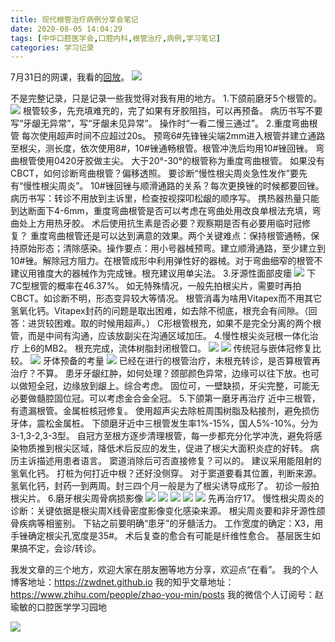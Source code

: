 ```yaml
---
title: 现代根管治疗病例分享会笔记
date: 2020-08-05 14:04:29
tags: [中华口腔医学会,口腔内科,根管治疗,病例,学习笔记]
categories: 学习记录
---
```

7月31日的网课，我看的[回放](https://apptoxhg2d24446.h5.xiaoeknow.com/content_page/eyJ0eXBlIjoxMiwicmVzb3VyY2VfdHlwZSI6NCwicmVzb3VyY2VfaWQiOiJsXzVlZTliYmY0YzIxMTdfdmxsTThBQWgiLCJwcm9kdWN0X2lkIjoiIiwiYXBwX2lkIjoiYXBwdG94SEcyRDI0NDQ2IiwiZXh0cmFfZGF0YSI6MH0?app_id=apptoxHG2D24446&entry=2&entry_type=2002&from=timeline)。
![](https://zymblog-1258069789.cos.ap-chengdu.myqcloud.com/blog0221-rctcase/01.png)


不是完整记录，只是记录一些我觉得对我有用的地方。
1.下颌前磨牙5个根管的。
![](https://zymblog-1258069789.cos.ap-chengdu.myqcloud.com/blog0221-rctcase/02.png)
根管较多，先充填难充的，完了如果有牙胶阻挡，可以再预备。
病历书写不要写“牙龈无异常”，写“牙龈未见异常”。
操作时“一看二慢三通过”。
2.重度弯曲根管
每次使用超声时间不应超过20s。
预弯6#先锋锉尖端2mm进入根管并建立通路至根尖，测长度，依次使用8#，10#锉通畅根管。根管冲洗后均用10#锉回锉。
弯曲根管使用0420牙胶做主尖。
大于20°-30°的根管称为重度弯曲根管。
如果没有CBCT，如何诊断弯曲根管？偏移透照。
要诊断“慢性根尖周炎急性发作”要先有“慢性根尖周炎”。
10#锉回锉与顺滑通路的关系？每次更换锉的时候都要回锉。
病历书写：转诊不用放到主诉里，检查按视探叩松龈的顺序写。
携热器热量只能到达断面下4-6mm，重度弯曲根管是否可以考虑在弯曲处用改良单根法充填，弯曲处上方用热牙胶。
术后使用抗生素是否必要？观察期是否有必要用临时冠修复？
重度弯曲根管还是可以达到满意的效果。两个关键难点：保持根管通畅，保持原始形态；清除感染。操作要点：用小号器械预弯。建立顺滑通路，至少建立到10#锉。解除冠方阻力。在根管成形中利用弹性好的器械。对于弯曲细窄的根管不建议用锥度大的器械作为完成锉。根充建议用单尖法。
3.牙源性面部皮瘘
![](https://zymblog-1258069789.cos.ap-chengdu.myqcloud.com/blog0221-rctcase/03.png)
下7C型根管的概率在46.37%。
如无特殊情况，一般先拍根尖片，需要时再拍CBCT。如诊断不明，形态变异较大等情况。
根管消毒为啥用Vitapex而不用其它氢氧化钙。Vitapex封药的问题是取出困难，如去除不彻底，根充会有间隙。（回答：进货较困难。取的时候用超声。）
C形根管根充，如果不是完全分离的两个根管，而是中间有沟通，应该放副尖在沟通区域加压。
4.慢性根尖炎冠根一体化治疗
上6的MB2。
根充完成，流体树脂封闭根管口。
![](https://zymblog-1258069789.cos.ap-chengdu.myqcloud.com/blog0221-rctcase/04.png)
![](https://zymblog-1258069789.cos.ap-chengdu.myqcloud.com/blog0221-rctcase/05.png)
传统冠与嵌体冠修复比较。
![](https://zymblog-1258069789.cos.ap-chengdu.myqcloud.com/blog0221-rctcase/06.png)
牙体预备的考量
![](https://zymblog-1258069789.cos.ap-chengdu.myqcloud.com/blog0221-rctcase/07.png)
已经在进行的根管治疗，未根充转诊，是否算根管再治疗？不算。
患牙牙龈红肿，如何处理？颈部颜色异常，边缘可以往下放。也可以做短全冠，边缘放到龈上。综合考虑。
固位可，一壁缺损，牙尖完整，可能无必要做髓腔固位冠。可以考虑金合金全冠。
5.下颌第一磨牙再治疗
近中三根管，有遗漏根管。金属桩核冠修复。
使用超声尖去除桩周围树脂及粘接剂，避免损伤牙体，震松金属桩。
下颌磨牙近中三根管发生率1%-15%，国人5%-10%。分为3-1,3-2,3-3型。
自冠方至根方逐步清理根管，每一步都充分化学冲洗，避免将感染物质推到根尖区域，降低术后反应的发生，促进了根尖大面积炎症的好转。
病历主诉描述用患者语言。
窦道消除后可否直接修复？可以的。
建议采用能阻射的氢氧化钙。
打桩为何打近中根？还好没侧穿。
对于窦道要看其位置，判断来源。
氢氧化钙，封药一到两周。封三四个月一般是为了根尖诱导成形了。
初诊一般拍根尖片。
6.磨牙根尖周骨病损影像
![](https://zymblog-1258069789.cos.ap-chengdu.myqcloud.com/blog0221-rctcase/08.png)
![](https://zymblog-1258069789.cos.ap-chengdu.myqcloud.com/blog0221-rctcase/09.png)
![](https://zymblog-1258069789.cos.ap-chengdu.myqcloud.com/blog0221-rctcase/10.png)
![](https://zymblog-1258069789.cos.ap-chengdu.myqcloud.com/blog0221-rctcase/11.png)
![](https://zymblog-1258069789.cos.ap-chengdu.myqcloud.com/blog0221-rctcase/12.png)
先再治疗17。
慢性根尖周炎的诊断：关键依据是根尖周X线骨密度影像变化感染来源。
根尖周炎要和非牙源性颌骨疾病等相鉴别。
下钻之前要明确“患牙”的牙髓活力。
工作宽度的确定：X3，用手锉确定根尖孔宽度是35#。
术后复查的愈合有可能是纤维性愈合。
基层医生如果搞不定，会诊/转诊。


我发文章的三个地方，欢迎大家在朋友圈等地方分享，欢迎点“在看”。
我的个人博客地址：https://zwdnet.github.io
我的知乎文章地址： https://www.zhihu.com/people/zhao-you-min/posts
我的微信个人订阅号：赵瑜敏的口腔医学学习园地


![](https://zymblog-1258069789.cos.ap-chengdu.myqcloud.com/other/wx.jpg)